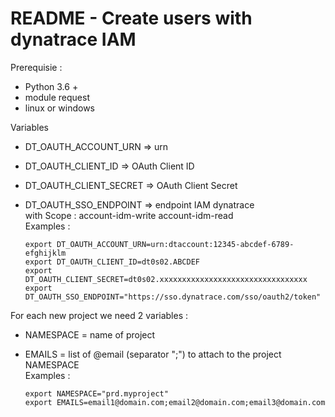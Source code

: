 # README - Create users with dynatrace IAM

Prerequisie :
- Python 3.6 +
- module request
- linux or windows

Variables 
- DT_OAUTH_ACCOUNT_URN => urn 
- DT_OAUTH_CLIENT_ID => OAuth Client ID
- DT_OAUTH_CLIENT_SECRET => OAuth Client Secret
- DT_OAUTH_SSO_ENDPOINT => endpoint IAM dynatrace  
with Scope :  account-idm-write account-idm-read  
Examples :

      export DT_OAUTH_ACCOUNT_URN=urn:dtaccount:12345-abcdef-6789-efghijklm
      export DT_OAUTH_CLIENT_ID=dt0s02.ABCDEF
      export DT_OAUTH_CLIENT_SECRET=dt0s02.xxxxxxxxxxxxxxxxxxxxxxxxxxxxxxxxx
      export DT_OAUTH_SSO_ENDPOINT="https://sso.dynatrace.com/sso/oauth2/token"
  
For each new project we need 2 variables : 
- NAMESPACE = name of project
- EMAILS = list of @email (separator ";") to attach to the project NAMESPACE  
Examples :

      export NAMESPACE="prd.myproject"
      export EMAILS=email1@domain.com;email2@domain.com;email3@domain.com
